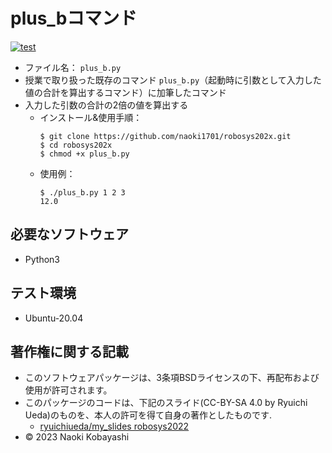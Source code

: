 # plus_bコマンド
[![test](https://github.com/naoki1701/robosys202x/actions/workflows/test.yml/badge.svg)](https://github.com/naoki1701/robosys202x/actions/workflows/test.yml)
* ファイル名： `plus_b.py`
* 授業で取り扱った既存のコマンド `plus_b.py`（起動時に引数として入力した値の合計を算出するコマンド）に加筆したコマンド
* 入力した引数の合計の2倍の値を算出する
  * インストール&使用手順：
    ```
    $ git clone https://github.com/naoki1701/robosys202x.git
    $ cd robosys202x  
    $ chmod +x plus_b.py
    ```
  * 使用例：  
    ```
    $ ./plus_b.py 1 2 3
    12.0
    ```
## 必要なソフトウェア
* Python3

## テスト環境
* Ubuntu-20.04

## 著作権に関する記載
* このソフトウェアパッケージは、3条項BSDライセンスの下、再配布および使用が許可されます。
* このパッケージのコードは、下記のスライド(CC-BY-SA 4.0 by Ryuichi Ueda)のものを、本人の許可を得て自身の著作としたものです.
  * [ryuichiueda/my_slides robosys2022](http://github.com/ryuichiueda/my_slides/tree/master/robosys_2022)
* © 2023 Naoki Kobayashi

